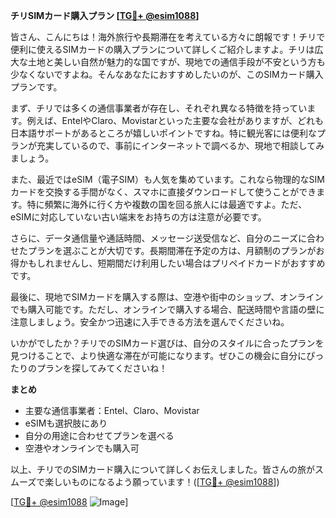**チリSIMカード購入プラン [[TG💪+ @esim1088](https://t.me/s/esim1088)]**

皆さん、こんにちは！海外旅行や長期滞在を考えている方々に朗報です！チリで便利に使えるSIMカードの購入プランについて詳しくご紹介しますよ。チリは広大な土地と美しい自然が魅力的な国ですが、現地での通信手段が不安という方も少なくないですよね。そんなあなたにおすすめしたいのが、このSIMカード購入プランです。

まず、チリでは多くの通信事業者が存在し、それぞれ異なる特徴を持っています。例えば、EntelやClaro、Movistarといった主要な会社がありますが、どれも日本語サポートがあるところが嬉しいポイントですね。特に観光客には便利なプランが充実しているので、事前にインターネットで調べるか、現地で相談してみましょう。

また、最近ではeSIM（電子SIM）も人気を集めています。これなら物理的なSIMカードを交換する手間がなく、スマホに直接ダウンロードして使うことができます。特に頻繁に海外に行く方や複数の国を回る旅人には最適ですよ。ただ、eSIMに対応していない古い端末をお持ちの方は注意が必要です。

さらに、データ通信量や通話時間、メッセージ送受信など、自分のニーズに合わせたプランを選ぶことが大切です。長期間滞在予定の方は、月額制のプランがお得かもしれませんし、短期間だけ利用したい場合はプリペイドカードがおすすめです。

最後に、現地でSIMカードを購入する際は、空港や街中のショップ、オンラインでも購入可能です。ただし、オンラインで購入する場合、配送時間や言語の壁に注意しましょう。安全かつ迅速に入手できる方法を選んでくださいね。

いかがでしたか？チリでのSIMカード選びは、自分のスタイルに合ったプランを見つけることで、より快適な滞在が可能になります。ぜひこの機会に自分にぴったりのプランを探してみてくださいね！

**まとめ**
- 主要な通信事業者：Entel、Claro、Movistar
- eSIMも選択肢にあり
- 自分の用途に合わせてプランを選べる
- 空港やオンラインでも購入可

以上、チリでのSIMカード購入について詳しくお伝えしました。皆さんの旅がスムーズで楽しいものになるよう願っています！([[TG💪+ @esim1088](https://t.me/s/esim1088)])

[[TG💪+ @esim1088](https://t.me/s/esim1088) ![Image](https://i.postimg.cc/Y0z9fWf4/image.png)]